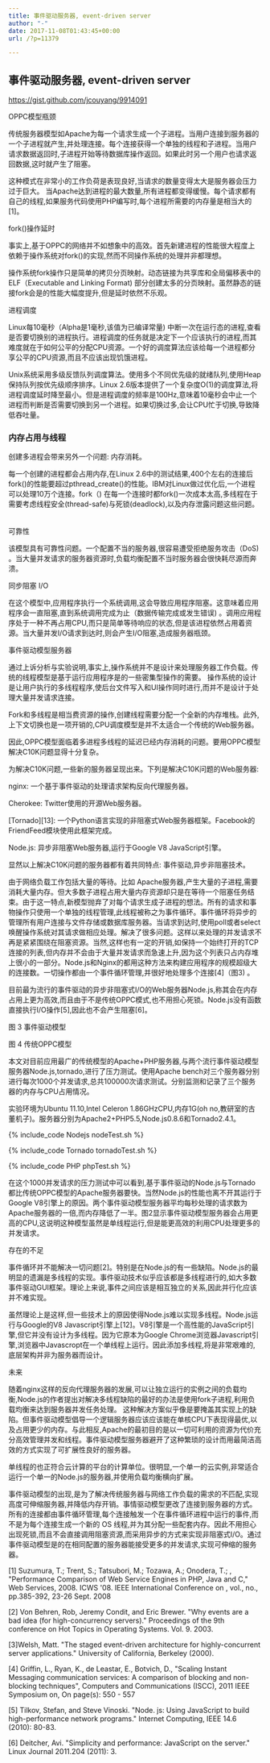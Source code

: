 ```yaml
---
title: 事件驱动服务器, event-driven server
author: "-"
date: 2017-11-08T01:43:45+00:00
url: /?p=11379

---
```

## 事件驱动服务器, event-driven server
https://gist.github.com/jcouyang/9914091

OPPC模型瓶颈

传统服务器模型如Apache为每一个请求生成一个子进程。当用户连接到服务器的一个子进程就产生,并处理连接。每个连接获得一个单独的线程和子进程。当用户请求数据返回时,子进程开始等待数据库操作返回。如果此时另一个用户也请求返回数据,这时就产生了阻塞。

这种模式在非常小的工作负荷是表现良好,当请求的数量变得太大是服务器会压力过于巨大。 当Apache达到进程的最大数量,所有进程都变得缓慢。每个请求都有自己的线程,如果服务代码使用PHP编写时,每个进程所需要的内存量是相当大的[1]。

fork()操作延时

事实上,基于OPPC的网络并不如想象中的高效。首先新建进程的性能很大程度上依赖于操作系统对fork()的实现,然而不同操作系统的处理并非都理想。

操作系统fork操作只是简单的拷贝分页映射。动态链接为共享库和全局偏移表中的ELF（Executable and Linking Format) 部分创建太多的分页映射。虽然静态的链接fork会是的性能大幅度提升,但是延时依然不乐观。
 
进程调度

Linux每10毫秒（Alpha是1毫秒,该值为已编译常量) 中断一次在运行态的进程,查看是否要切换别的进程执行。进程调度的任务就是决定下一个应该执行的进程,而其难度就在于如何公平的分配CPU资源。一个好的调度算法应该给每一个进程都分享公平的CPU资源,而且不应该出现饥饿进程。

Unix系统采用多级反馈队列调度算法。使用多个不同优先级的就绪队列,使用Heap保持队列按优先级顺序排序。Linux 2.6版本提供了一个复杂度O(1)的调度算法,将进程调度延时降至最小。但是进程调度的频率是100Hz,意味着10毫秒会中止一个进程而判断是否需要切换到另一个进程。如果切换过多,会让CPU忙于切换,导致降低吞吐量。

### 内存占用与线程

创建多进程会带来另外一个问题: 内存消耗。

每一个创建的进程都会占用内存,在Linux 2.6中的测试结果,400个左右的连接后fork()的性能要超过pthread_create()的性能。IBM对Linux做过优化后,一个进程可以处理10万个连接。fork（) 在每一个连接时都fork()一次成本太高,多线程在于需要考虑线程安全(thread-safe)与死锁(deadlock),以及内存泄露问题这些问题。 　　

可靠性

该模型具有可靠性问题。一个配置不当的服务器,很容易遭受拒绝服务攻击（DoS) 。当大量并发请求的服务器资源时,负载均衡配置不当时服务器会很快耗尽源而奔溃。

同步阻塞 I/O

在这个模型中,应用程序执行一个系统调用,这会导致应用程序阻塞。这意味着应用程序会一直阻塞,直到系统调用完成为止（数据传输完成或发生错误) 。调用应用程序处于一种不再占用CPU,而只是简单等待响应的状态,但是该进程依然占用着资源。当大量并发I/O请求到达时,则会产生I/O阻塞,造成服务器瓶颈。

事件驱动模型服务器

通过上诉分析与实验说明,事实上,操作系统并不是设计来处理服务器工作负载。传统的线程模型是基于运行应用程序是的一些密集型操作的需要。 操作系统的设计是让用户执行的多线程程序,使后台文件写入和UI操作同时进行,而并不是设计于处理大量并发请求连接。

Fork和多线程是相当费资源的操作,创建线程需要分配一个全新的内存堆栈。此外,上下文切换也是一项开销的,CPU调度模型是并不太适合一个传统的Web服务器。

因此,OPPC模型面临着多进程多线程的延迟已经内存消耗的问题。要用OPPC模型解决C10K问题显得十分复杂。

为解决C10K问题,一些新的服务器呈现出来。下列是解决C10K问题的Web服务器: 

nginx: 一个基于事件驱动的处理请求架构反向代理服务器。
  
Cherokee: Twitter使用的开源Web服务器。
  
[Tornado][13]: 一个Python语言实现的非阻塞式Web服务器框架。Facebook的FriendFeed模块使用此框架完成。
  
Node.js: 异步非阻塞Web服务器,运行于Google V8 JavaScript引擎。
  
显然以上解决C10K问题的服务器都有着共同特点: 事件驱动,异步非阻塞技术。

由于网络负载工作包括大量的等待。比如 Apache服务器,产生大量的子进程,需要消耗大量内存。但大多数子进程占用大量内存资源却只是在等待一个阻塞任务结束。由于这一特点,新模型抛弃了对每个请求生成子进程的想法。所有的请求和事物操作只使用一个单独的线程管理,此线程被称之为事件循环。事件循环将异步的管理所有用户连接与文件存储或数据库服务器。当请求到达时,使用poll或者select唤醒操作系统对其请求做相应处理。解决了很多问题。这样以来处理的并发请求不再是紧紧围绕在阻塞资源。当然,这样也有一定的开销,如保持一个始终打开的TCP连接的列表,但内存并不会由于大量并发请求而急速上升,因为这个列表只占内存堆上很小的一部分。Node.js和Nginx的都用这种方法来构建应用程序的规模超级大的连接数。一切操作都由一个事件循环管理,并很好地处理多个连接[4]（图3) 。

目前最为流行的事件驱动的异步非阻塞式I/O的Web服务器Node.js,称其会在内存占用上更为高效,而且由于不是传统OPPC模式,也不用担心死锁。Node.js没有函数直接执行I/O操作[5],因此也不会产生阻塞[6]。

图 3 事件驱动模型

图 4 传统OPPC模型

本文对目前应用最广的传统模型的Apache+PHP服务器,与两个流行事件驱动模型服务器Node.js,tornado,进行了压力测试。使用Apache bench对三个服务器分别进行每次1000个并发请求,总共100000次请求测试。分别监测和记录了三个服务器的内存与CPU占用情况。

实验环境为Ubuntu 11.10,Intel Celeron 1.86GHzCPU,内存1G(oh no,教研室的古董机子)。服务器分别为Apache2+PHP5.5,Node.js0.8.6和Tornado2.4.1。

{% include_code Nodejs nodeTest.sh %}

{% include_code Tornado tornadoTest.sh %}

{% include_code PHP phpTest.sh %}
 
在这个1000并发请求的压力测试中可以看到,基于事件驱动的Node.js与Tornado都比传统OPPC模型的Apache服务器要快。当然Node.js的性能也离不开其运行于Google V8引擎上的原因。两个事件驱动模型服务器平均每秒处理的请求数为Apache服务器的一倍,而内存降低了一半。图2显示事件驱动模型服务器会占用更高的CPU,这说明这种模型虽然是单线程运行,但是能更高效的利用CPU处理更多的并发请求。

存在的不足

事件循环并不能解决一切问题[2]。特别是在Node.js的有一些缺陷。Node.js的最明显的遗漏是多线程的实现。事件驱动技术似乎应该都是多线程进行的,如大多数事件驱动GUI框架。理论上来说,事件之间应该是相互独立的关系,因此并行化应该并不难实现。

虽然理论上是这样,但一些技术上的原因使得Node.js难以实现多线程。Node.js运行与Google的V8 Javascript引擎上[12]。V8引擎是一个高性能的JavaScript引擎,但它并没有设计为多线程。因为它原本为Google Chrome浏览器Javascript引擎,浏览器中Javascropt在一个单线程上运行。因此添加多线程,将是非常艰难的,底层架构并非为服务器而设计。

未来

随着nginx这样的反向代理服务器的发展,可以让独立运行的实例之间的负载均衡,Node.js的作者提出对解决多线程缺陷的最好的办法是使用fork子进程,利用负载均衡来达到服务器并发任务处理。 这种解决方案似乎像是要掩盖其实现上的缺陷。但事件驱动模型倡导一个逻辑服务器应该应该能在单核CPU下表现得最优,以及占用更少的内存。与此相反,Apache的最初目的是以一切可利用的资源为代价充分高效管理并发和线程。事件驱动模型服务器避开了这种繁琐的设计而用最简洁高效的方式实现了可扩展性良好的服务器。

单线程的也正符合云计算的平台的计算单位。很明显,一个单一的云实例,非常适合运行一个单一的Node.js的服务器,并使用负载均衡横向扩展。

事件驱动模型的出现,是为了解决传统服务器与网络工作负载的需求的不匹配,实现高度可伸缩服务器,并降低内存开销。事情驱动模型更改了连接到服务器的方式。所有的连接都由事件循环管理,每个连接触发一个在事件循环进程中运行的事件,而不是为每个连接生成一个新的 OS 线程,并为其分配一些配套内存。因此不用担心出现死锁,而且不会直接调用阻塞资源,而采用异步的方式来实现非阻塞式I/O。通过事件驱动模型是的在相同配置的服务器能接受更多的并发请求,实现可伸缩的服务器。

[1] Suzumura, T.; Trent, S.; Tatsubori, M.; Tozawa, A.; Onodera, T.; , "Performance Comparison of Web Service Engines in PHP, Java and C," Web Services, 2008. ICWS '08. IEEE International Conference on , vol., no., pp.385-392, 23-26 Sept. 2008

[2] Von Behren, Rob, Jeremy Condit, and Eric Brewer. "Why events are a bad idea (for high-concurrency servers)." Proceedings of the 9th conference on Hot Topics in Operating Systems. Vol. 9. 2003.

[3]Welsh, Matt. "The staged event-driven architecture for highly-concurrent server applications." University of California, Berkeley (2000).

[4] Griffin, L., Ryan, K., de Leastar, E., Botvich, D., "Scaling Instant Messaging communication services: A comparison of blocking and non-blocking techniques", Computers and Communications (ISCC), 2011 IEEE Symposium on, On page(s): 550 - 557

[5] Tilkov, Stefan, and Steve Vinoski. "Node. js: Using JavaScript to build high-performance network programs." Internet Computing, IEEE 14.6 (2010): 80-83.

[6] Deitcher, Avi. "Simplicity and performance: JavaScript on the server." Linux Journal 2011.204 (2011): 3.